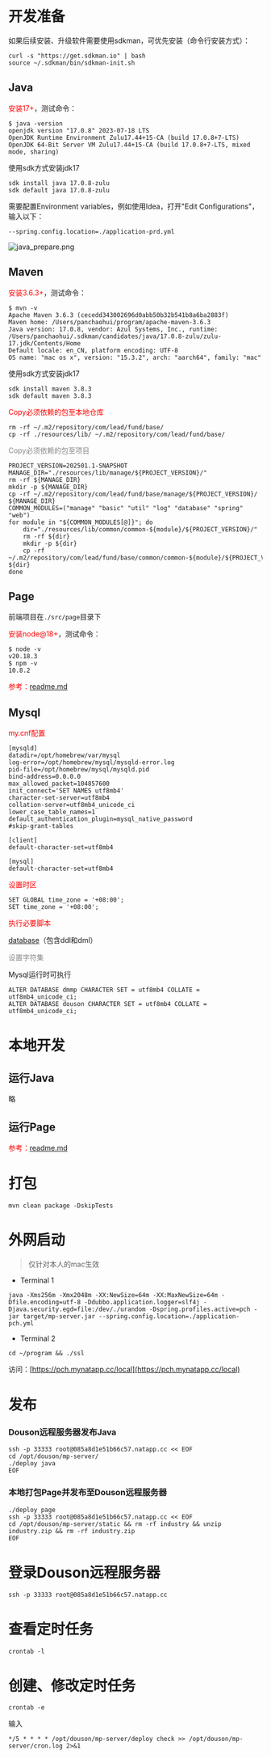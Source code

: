 # 开发准备

如果后续安装、升级软件需要使用sdkman，可优先安装（命令行安装方式）：

```shell
curl -s "https://get.sdkman.io" | bash
source ~/.sdkman/bin/sdkman-init.sh
```

## Java

<span style="color: #FF0000;">安装17+</span>，测试命令：

```text
$ java -version
openjdk version "17.0.8" 2023-07-18 LTS
OpenJDK Runtime Environment Zulu17.44+15-CA (build 17.0.8+7-LTS)
OpenJDK 64-Bit Server VM Zulu17.44+15-CA (build 17.0.8+7-LTS, mixed mode, sharing)
```

使用sdk方式安装jdk17

```shell
sdk install java 17.0.8-zulu
sdk default java 17.0.8-zulu
```

需要配置Environment variables，例如使用Idea，打开"Edit Configurations"，输入以下：

```text
--spring.config.location=./application-prd.yml
```
![java_prepare.png](resources/image/java_prepare.png)

## Maven

<span style="color: #FF0000;">安装3.6.3+</span>，测试命令：

```text
$ mvn -v
Apache Maven 3.6.3 (cecedd343002696d0abb50b32b541b8a6ba2883f)
Maven home: /Users/panchaohui/program/apache-maven-3.6.3
Java version: 17.0.8, vendor: Azul Systems, Inc., runtime: /Users/panchaohui/.sdkman/candidates/java/17.0.8-zulu/zulu-17.jdk/Contents/Home
Default locale: en_CN, platform encoding: UTF-8
OS name: "mac os x", version: "15.3.2", arch: "aarch64", family: "mac"
```

使用sdk方式安装jdk17

```shell
sdk install maven 3.8.3
sdk default maven 3.8.3
```

<span style="color: #FF0000;">Copy必须依赖的包至本地仓库</span>

```shell
rm -rf ~/.m2/repository/com/lead/fund/base/
cp -rf ./resources/lib/ ~/.m2/repository/com/lead/fund/base/
```

<span style="color: #888888;">Copy必须依赖的包至项目</span>

```shell
PROJECT_VERSION=202501.1-SNAPSHOT
MANAGE_DIR="./resources/lib/manage/${PROJECT_VERSION}/"
rm -rf ${MANAGE_DIR}
mkdir -p ${MANAGE_DIR}
cp -rf ~/.m2/repository/com/lead/fund/base/manage/${PROJECT_VERSION}/ ${MANAGE_DIR}
COMMON_MODULES=("manage" "basic" "util" "log" "database" "spring" "web")
for module in "${COMMON_MODULES[@]}"; do
    dir="./resources/lib/common/common-${module}/${PROJECT_VERSION}/"
    rm -rf ${dir}
    mkdir -p ${dir}
    cp -rf ~/.m2/repository/com/lead/fund/base/common/common-${module}/${PROJECT_VERSION}/ ${dir}
done
```

## Page

前端项目在`./src/page`目录下

<span style="color: #FF0000;">安装node@18+</span>，测试命令：

```text
$ node -v
v20.18.3
$ npm -v
10.8.2
```

<span style="color: #FF0000;">参考：[readme.md](src/page/readme.md)</span>


## Mysql

<span style="color: #FF0000;">my.cnf配置</span>

```text
[mysqld]
datadir=/opt/homebrew/var/mysql
log-error=/opt/homebrew/mysql/mysqld-error.log
pid-file=/opt/homebrew/mysql/mysqld.pid
bind-address=0.0.0.0
max_allowed_packet=104857600
init_connect='SET NAMES utf8mb4'
character-set-server=utf8mb4
collation-server=utf8mb4_unicode_ci
lower_case_table_names=1
default_authentication_plugin=mysql_native_password
#skip-grant-tables

[client]
default-character-set=utf8mb4

[mysql]
default-character-set=utf8mb4
```

<span style="color: #FF0000;">设置时区</span>

```shell
SET GLOBAL time_zone = '+08:00';
SET time_zone = '+08:00';
```

<span style="color: #FF0000;">执行必要脚本</span>

[database](resources/database)（包含ddl和dml）

<span style="color: #888888;">设置字符集</span>

Mysql运行时可执行

```shell
ALTER DATABASE dmmp CHARACTER SET = utf8mb4 COLLATE = utf8mb4_unicode_ci;
ALTER DATABASE douson CHARACTER SET = utf8mb4 COLLATE = utf8mb4_unicode_ci;
```

# 本地开发

## 运行Java

略

## 运行Page

<span style="color: #FF0000;">参考：[readme.md](src/page/readme.md)</span>

# 打包

```shell
mvn clean package -DskipTests
```

# 外网启动

> 仅针对本人的mac生效

- Terminal 1

```shell
java -Xms256m -Xmx2048m -XX:NewSize=64m -XX:MaxNewSize=64m -Dfile.encoding=utf-8 -Ddubbo.application.logger=slf4j -Djava.security.egd=file:/dev/./urandom -Dspring.profiles.active=pch -jar target/mp-server.jar --spring.config.location=./application-pch.yml
```

- Terminal 2
```shell
cd ~/program && ./ssl
```

访问：[https://pch.mynatapp.cc/local](https://pch.mynatapp.cc/local)

# 发布

### Douson远程服务器发布Java

```shell
ssh -p 33333 root@085a8d1e51b66c57.natapp.cc << EOF
cd /opt/douson/mp-server/
./deploy java
EOF
```

### 本地打包Page并发布至Douson远程服务器

```shell
./deploy page
ssh -p 33333 root@085a8d1e51b66c57.natapp.cc << EOF
cd /opt/douson/mp-server/static && rm -rf industry && unzip industry.zip && rm -rf industry.zip
EOF
```
# 登录Douson远程服务器

```shell
ssh -p 33333 root@085a8d1e51b66c57.natapp.cc
```

# 查看定时任务

```shell
crontab -l
```

# 创建、修改定时任务

```shell
crontab -e
```

输入

```text
*/5 * * * * /opt/douson/mp-server/deploy check >> /opt/douson/mp-server/cron.log 2>&1
```